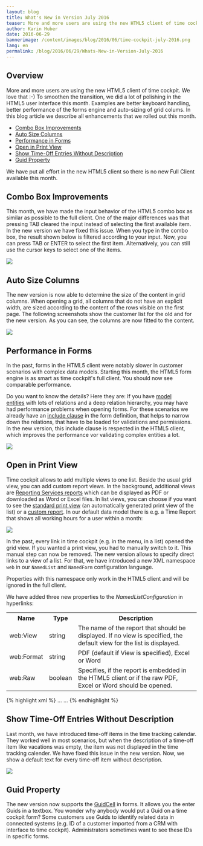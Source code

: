 ```yaml
---
layout: blog
title: What's New in Version July 2016
teaser: More and more users are using the new HTML5 client of time cockpit. We love that  - -) To smoothen the transition, we did a lot of polishing in the HTML5 user interface this month. Examples are better keyboard handling, better performance of the forms engine and auto-sizing of grid columns. In this blog article we describe all enhancements that we rolled out this month.
author: Karin Huber
date: 2016-06-29
bannerimage: /content/images/blog/2016/06/time-cockpit-july-2016.png
lang: en
permalink: /blog/2016/06/29/Whats-New-in-Version-July-2016
---
```


<h2>Overview</h2><p>More and more users are using the new HTML5 client of time cockpit. We love that :-) To smoothen the transition, we did a lot of polishing in the HTML5 user interface this month. Examples are better keyboard handling, better performance of the forms engine and auto-sizing of grid colums. In this blog article we describe all enhancements that we rolled out this month.</p><ul>
  <li>
    <a href="#combobobx">Combo Box Improvements</a>
  </li>
  <li>
    <a href="#autosize">Auto Size Columns</a>
  </li>
  <li>
    <a href="#performance">Performance in Forms</a>
  </li>
  <li>
    <a href="#defaultview">Open in Print View</a>
  </li>
  <li>
    <a href="#timeoff">Show Time-Off Entries Without Description</a>
  </li>
  <li>
    <a href="#guid">Guid Property</a>
  </li>
</ul><p class="highlighted">We have put all effort in the new HTML5 client so there is no new Full Client available this month.</p><h2>
  <a name="combobobx" id="combobobx" class="mce-item-anchor"></a>Combo Box Improvements</h2><p>This month, we have made the input behavior of the HTML5 combo box as similar as possible to the full client. One of the major differences was that pressing TAB cleared the input instead of selecting the first available item. In the new version we have fixed this issue. When you type in the combo box, the result shown below is filtered according to your input. Now, you can press TAB or ENTER to select the first item. Alternatively, you can still use the cursor keys to select one of the items.</p><p>
  <img src="{{site.baseurl}}/content/images/blog/2016/06/combobox-tab.png" />
</p><h2>
  <a name="autosize" id="autosize" class="mce-item-anchor"></a>Auto Size Columns</h2><p>The new version is now able to determine the size of the content in grid columns. When opening a grid, all columns that do not have an explicit width, are sized according to the content of the rows visible on the first page. The following screenshots show the customer list for the old and for the new version. As you can see, the columns are now fitted to the content.</p><p>
  <img src="{{site.baseurl}}/content/images/blog/2016/06/auto-fit-columns.png" />
</p><h2>
  <a name="performance" id="performance" class="mce-item-anchor"></a>Performance in Forms</h2><p>In the past, forms in the HTML5 client were notably slower in customer scenarios with complex data models. Starting this month, the HTML5 form engine is as smart as time cockpit's full client. You should now see comparable performance.</p><p>Do you want to know the details? Here they are: If you have <a href="https://help.timecockpit.com/?topic=html/29feb0d4-900b-7882-7936-4bdfd6958248.htm" target="_blank">model entities</a> with lots of relations and a deep relation hierarchy, you may have had performance problems when opening forms. For these scenarios we already have an <a href="https://help.timecockpit.com/?topic=html/75aacc52-a75f-403e-8010-7ed2ee36a637.htm" target="_blank">include clause</a> in the form definition, that helps to narrow down the relations, that have to be loaded for validations and permissions. In the new version, this include clause is respected in the HTML5 client, which improves the performance vor validating complex entities a lot.</p><p>
  <img src="{{site.baseurl}}/content/images/blog/2016/06/include-clause.png" />
</p><h2>
  <a name="defaultview" id="defaultview" class="mce-item-anchor"></a>Open in Print View</h2><p>Time cockpit allows to add multiple views to one list. Beside the usual grid view, you can add custom report views. In the background, additional views are <a href="https://help.timecockpit.com/?topic=html/79CD8953-EC83-4C9A-881D-3F054122D4D5.htm" target="_blank">Reporting Services reports</a> which can be displayed as PDF or downloaded as Word or Excel files. In list views, you can choose if you want to see the <a href="https://help.timecockpit.com/?topic=html/F93A6802-1F67-4D03-A63C-0BF0995D90B7.htm" target="_blank">standard print view</a> (an automatically generated print view of the list) or a <a href="https://help.timecockpit.com/?topic=html/6EE451F4-D459-4117-8C5F-491C2CB03D00.htm" target="_blank">custom report</a>. In our default data model there is e.g. a Time Report that shows all working hours for a user within a month:</p><p>
  <img src="{{site.baseurl}}/content/images/blog/2016/06/time-report.png" />
</p><p>In the past, every link in time cockpit (e.g. in the menu, in a list) opened the grid view. If you wanted a print view, you had to manually switch to it. This manual step can now be removed. The new version allows to specify direct links to a view of a list. For that, we have introduced a new XML namespace <code>web</code> in our <code>NamedList</code> and <code>NamedForm</code> configuration language.</p><p class="showcase">Properties with this namespace only work in the HTML5 client and will be ignored in the full client.</p><p>We have added three new properties to the <em>NamedListConfiguration</em> in hyperlinks:</p><table class="infoTable">
  <tbody>
    <tr>
      <th>Name</th>
      <th>Type</th>
      <th>Description</th>
    </tr>
    <tr>
      <td>web:View</td>
      <td>string</td>
      <td>The name of the report that should be displayed. If no view is specified, the default view for the list is displayed.</td>
    </tr>
    <tr>
      <td>web:Format</td>
      <td>string</td>
      <td>PDF (default if View is specified), Excel or Word</td>
    </tr>
    <tr>
      <td>web:Raw</td>
      <td>boolean</td>
      <td>Specifies, if the report is embedded in the HTML5 client or if the raw PDF, Excel or Word should be opened.</td>
    </tr>
  </tbody>
</table>{% highlight xml %}<List EditModelEntityName="APP_UserDetail" EditProperty="ObjectUuid" AllowDelete="True" AllowEdit="True" 
xmlns="clr-namespace:TimeCockpit.Data.DataModel.View;assembly=TimeCockpit.Data" 
xmlns:p="http://www.timecockpit.com/2009/ui/controls"
xmlns:mc="http://schemas.openxmlformats.org/markup-compatibility/2006" 
mc:Ignorable="web" 
xmlns:web="http://www.timecockpit.com/2016/web/controls">
...
<BoundCell ColSpan="2" Content="Time Report">
    <BoundCell.Hyperlink>
        <Hyperlink Title="Time Report">
            <Hyperlink.NavigateContent>
                <p:NamedListConfiguration ListName="APP_DefaultTimeReportList" 
                    web:View="APP_TimeReport" web:Format="PDF" web:Raw="True">
                    <p:NamedListConfiguration.Parameters>
                        <Parameter Name="UserDetail" Value="=Current.APP_UserDetailUuid" />
                    </p:NamedListConfiguration.Parameters>
                </p:NamedListConfiguration>
            </Hyperlink.NavigateContent>
        </Hyperlink>
    </BoundCell.Hyperlink>
</BoundCell>
...
</List>{% endhighlight %}<h2>
  <a name="timeoff" id="timeoff" class="mce-item-anchor"></a>Show Time-Off Entries Without Description</h2><p>Last month, we have introduced time-off items in the time tracking calendar. They worked well in most scenarios, but when the description of a time-off item like vacations was empty, the item was not displayed in the time tracking calender. We have fixed this issue in the new version. Now, we show a default text for every time-off item without description.</p><p>
  <img src="{{site.baseurl}}/content/images/blog/2016/06/empty-vacation.png" />
</p><h2>
  <a name="guid" id="guid" class="mce-item-anchor"></a>Guid Property</h2><p>The new version now supports the <a href="https://help.timecockpit.com/?topic=html/16d5bb46-fa8a-83af-8ea3-d5e5d2bcd94e.htm" target="_blank">GuidCell</a> in forms. It allows you the enter Guids in a textbox. You wonder why anybody would put a Guid on a time cockpit form? Some customers use Guids to identify related data in connected systems (e.g. ID of a customer imported from a CRM with interface to time cockpit). Administrators sometimes want to see these IDs in specific forms.</p>